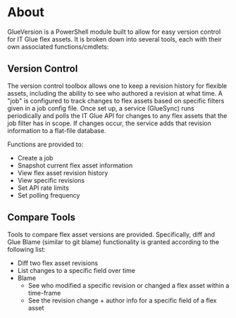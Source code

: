# About

GlueVersion is a PowerShell module built to allow for easy version control for IT Glue flex assets. It is broken down into several tools, each with their own associated functions/cmdlets:

## Version Control

The version control toolbox allows one to keep a revision history for flexible assets, including the ability to see who authored a revision at what time. A "job" is configured to track changes to flex assets based on specific filters given in a job config file. Once set up, a service (GlueSync) runs periodically and polls the IT Glue API for changes to any flex assets that the job filter has in scope. If changes occur, the service adds that revision information to a flat-file database.

Functions are provided to:

- Create a job
- Snapshot current flex asset information
- View flex asset revision history
- View specific revisions
- Set API rate limits
- Set polling frequency

## Compare Tools

Tools to compare flex asset versions are provided. Specifically, diff and Glue Blame (similar to git blame) functionality is granted according to the following list:

- Diff two flex asset revisions
- List changes to a specific field over time
- Blame
  - See who modified a specific revision or changed a flex asset within a time-frame
  - See the revision change + author info for a specific field of a flex asset
